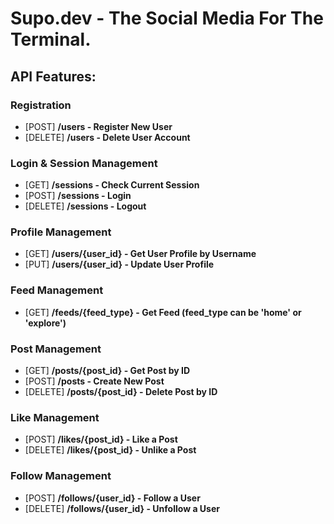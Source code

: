 # Supo.dev - The Social Media For The Terminal.

## API Features:

### Registration
- [POST] **/users - Register New User**
- [DELETE] **/users - Delete User Account**

### Login & Session Management
- [GET] **/sessions - Check Current Session**
- [POST] **/sessions - Login**
- [DELETE] **/sessions - Logout**

### Profile Management

- [GET] **/users/{user_id} - Get User Profile by Username**
- [PUT] **/users/{user_id} - Update User Profile**

### Feed Management

- [GET] **/feeds/{feed_type} - Get Feed (feed_type can be 'home' or 'explore')**

### Post Management

- [GET] **/posts/{post_id} - Get Post by ID**
- [POST] **/posts - Create New Post**
- [DELETE] **/posts/{post_id} - Delete Post by ID**

### Like Management

- [POST] **/likes/{post_id} - Like a Post**
- [DELETE] **/likes/{post_id} - Unlike a Post**

### Follow Management

- [POST] **/follows/{user_id} - Follow a User**
- [DELETE] **/follows/{user_id} - Unfollow a User**
